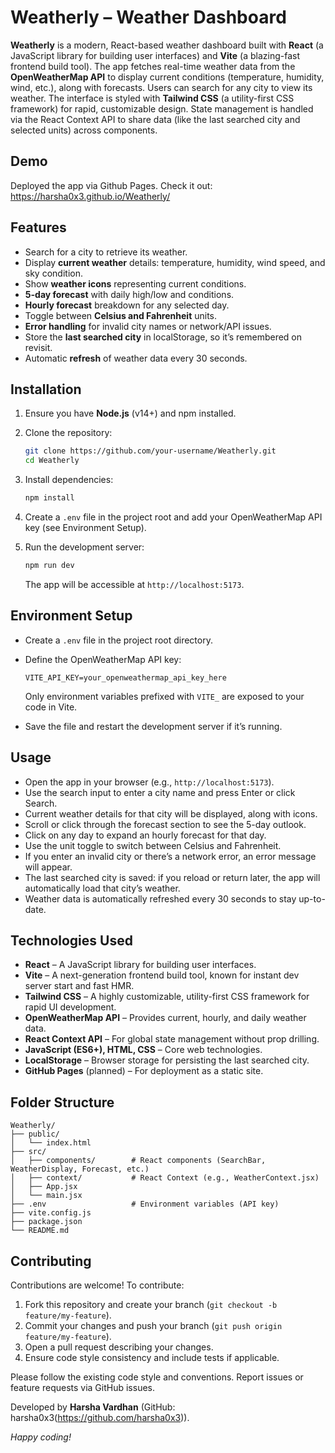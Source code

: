 # Weatherly – Weather Dashboard

**Weatherly** is a modern, React-based weather dashboard built with **React** (a JavaScript library for building user interfaces) and **Vite** (a blazing-fast frontend build tool). The app fetches real-time weather data from the **OpenWeatherMap API** to display current conditions (temperature, humidity, wind, etc.), along with forecasts. Users can search for any city to view its weather. The interface is styled with **Tailwind CSS** (a utility-first CSS framework) for rapid, customizable design. State management is handled via the React Context API to share data (like the last searched city and selected units) across components.

## Demo

Deployed the app via Github Pages. Check it out: https://harsha0x3.github.io/Weatherly/

## Features

- Search for a city to retrieve its weather.
- Display **current weather** details: temperature, humidity, wind speed, and sky condition.
- Show **weather icons** representing current conditions.
- **5-day forecast** with daily high/low and conditions.
- **Hourly forecast** breakdown for any selected day.
- Toggle between **Celsius and Fahrenheit** units.
- **Error handling** for invalid city names or network/API issues.
- Store the **last searched city** in localStorage, so it’s remembered on revisit.
- Automatic **refresh** of weather data every 30 seconds.

## Installation

1. Ensure you have **Node.js** (v14+) and npm installed.
2. Clone the repository:

   ```bash
   git clone https://github.com/your-username/Weatherly.git
   cd Weatherly
   ```

3. Install dependencies:

   ```bash
   npm install
   ```

4. Create a `.env` file in the project root and add your OpenWeatherMap API key (see Environment Setup).
5. Run the development server:

   ```bash
   npm run dev
   ```

   The app will be accessible at `http://localhost:5173`.

## Environment Setup

- Create a `.env` file in the project root directory.
- Define the OpenWeatherMap API key:

  ```env
  VITE_API_KEY=your_openweathermap_api_key_here
  ```

  Only environment variables prefixed with `VITE_` are exposed to your code in Vite.

- Save the file and restart the development server if it’s running.

## Usage

- Open the app in your browser (e.g., `http://localhost:5173`).
- Use the search input to enter a city name and press Enter or click Search.
- Current weather details for that city will be displayed, along with icons.
- Scroll or click through the forecast section to see the 5-day outlook.
- Click on any day to expand an hourly forecast for that day.
- Use the unit toggle to switch between Celsius and Fahrenheit.
- If you enter an invalid city or there’s a network error, an error message will appear.
- The last searched city is saved: if you reload or return later, the app will automatically load that city’s weather.
- Weather data is automatically refreshed every 30 seconds to stay up-to-date.

## Technologies Used

- **React** – A JavaScript library for building user interfaces.
- **Vite** – A next-generation frontend build tool, known for instant dev server start and fast HMR.
- **Tailwind CSS** – A highly customizable, utility-first CSS framework for rapid UI development.
- **OpenWeatherMap API** – Provides current, hourly, and daily weather data.
- **React Context API** – For global state management without prop drilling.
- **JavaScript (ES6+), HTML, CSS** – Core web technologies.
- **LocalStorage** – Browser storage for persisting the last searched city.
- **GitHub Pages** (planned) – For deployment as a static site.

## Folder Structure

```
Weatherly/
├── public/
│   └── index.html
├── src/
│   ├── components/        # React components (SearchBar, WeatherDisplay, Forecast, etc.)
│   ├── context/           # React Context (e.g., WeatherContext.jsx)
│   ├── App.jsx
│   └── main.jsx
├── .env                   # Environment variables (API key)
├── vite.config.js
├── package.json
└── README.md
```

## Contributing

Contributions are welcome! To contribute:

1. Fork this repository and create your branch (`git checkout -b feature/my-feature`).
2. Commit your changes and push your branch (`git push origin feature/my-feature`).
3. Open a pull request describing your changes.
4. Ensure code style consistency and include tests if applicable.

Please follow the existing code style and conventions. Report issues or feature requests via GitHub issues.

Developed by **Harsha Vardhan** (GitHub: harsha0x3(https://github.com/harsha0x3)).

_Happy coding!_
